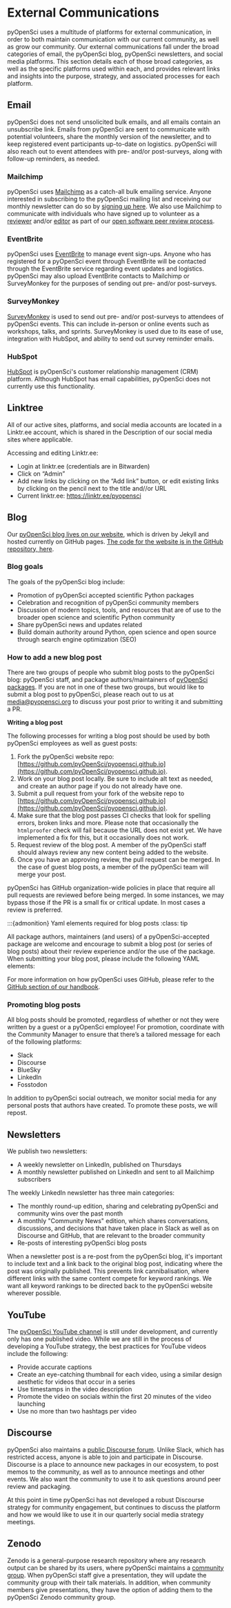 # External Communications

pyOpenSci uses a multitude of platforms for external communication, in order to both maintain communication with our current community, as well as grow our community. Our external communications fall under the broad categories of email, the pyOpenSci blog, pyOpenSci newsletters, and social media platforms. This section details each of those broad categories, as well as the specific platforms used within each, and provides relevant links and insights into the purpose, strategy, and associated processes for each platform.

## Email

pyOpenSci does not send unsolicited bulk emails, and all emails contain an unsubscribe link. Emails from pyOpenSci are sent to communicate with potential volunteers, share the monthly version of the newsletter, and to keep registered event participants up-to-date on logistics. pyOpenSci will also reach out to event attendees with pre- and/or post-surveys, along with follow-up reminders, as needed.

### Mailchimp

pyOpenSci uses [Mailchimp](https://mailchimp.com/) as a catch-all bulk emailing service. Anyone interested in subscribing to the pyOpenSci mailing list and receiving our monthly newsletter can do so by [signing up here](https://eepurl.com/iM7SOM). We also use Mailchimp to communicate with individuals who have signed up to volunteer as a [reviewer](https://forms.gle/Mps4UsRHTyF66cdg7) and/or [editor](https://forms.gle/aFAMBjrdU7f7zMP89) as part of our [open software peer review process](https://www.pyopensci.org/about-peer-review/index.html).

### EventBrite

pyOpenSci uses [EventBrite](https://eventbrite.com) to manage event sign-ups. Anyone who has registered for a pyOpenSci event through EventBrite will be contacted through the EventBrite service regarding event updates and logistics. pyOpenSci may also upload EventBrite contacts to Mailchimp or SurveyMonkey for the purposes of sending out pre- and/or post-surveys.

### SurveyMonkey

[SurveyMonkey](https://www.surveymonkey.com/) is used to send out pre- and/or post-surveys to attendees of pyOpenSci events. This can include in-person or online events such as workshops, talks, and sprints. SurveyMonkey is used due to its ease of use, integration with HubSpot, and ability to send out survey reminder emails.

### HubSpot

[HubSpot](https://hubspot.com/) is pyOpenSci's customer relationship management (CRM) platform. Although HubSpot has email capabilities, pyOpenSci does not currently use this functionality.

## Linktree

All of our active sites, platforms, and social media accounts are located in a Linktr.ee account, which is shared in the Description of our social media sites where applicable.

Accessing and editing Linktr.ee:
* Login at linktr.ee (credentials are in Bitwarden)
* Click on “Admin”
* Add new links by clicking on the “Add link” button, or edit existing links by clicking on the pencil next to the title and//or URL
* Current linktr.ee: https://linktr.ee/pyopensci

## Blog

Our [pyOpenSci blog lives on our website](https://www.pyopensci.org/blog), which is driven by Jekyll and hosted currently on GitHub pages. [The code for the website is in the GitHub repository, here](https://github.com/pyOpenSci/pyopensci.github.io).

### Blog goals

The goals of the pyOpenSci blog include:

* Promotion of pyOpenSci accepted scientific Python packages
* Celebration and recognition of pyOpenSci community members
* Discussion of modern topics, tools, and resources that are of use to the broader open science and scientific Python community
* Share pyOpenSci news and updates related
* Build domain authority around Python, open science and open source through search engine optimization (SEO)

### How to add a new blog post

There are two groups of people who submit blog posts to the pyOpenSci blog: pyOpenSci staff, and package authors/maintainers of [pyOpenSci packages](https://www.pyopensci.org/python-packages.html). If you are not in one of these two groups, but would like to submit a blog post to pyOpenSci, please reach out to us at [media@pyopensci.org](mailto:media@pyopensci.org) to discuss your post prior to writing it and submitting a PR.

**Writing a blog post**

The following processes for writing a blog post should be used by both pyOpenSci employees as well as guest posts:
1. Fork the pyOpenSci website repo: [https://github.com/pyOpenSci/pyopensci.github.io](https://github.com/pyOpenSci/pyopensci.github.io).
2. Work on your blog post locally. Be sure to include alt text as needed, and create an author page if you do not already have one.
3. Submit a pull request from your fork of the website repo to [https://github.com/pyOpenSci/pyopensci.github.io](https://github.com/pyOpenSci/pyopensci.github.io).
4. Make sure that the blog post passes CI checks that look for spelling errors, broken links and more. Please note that occasionally the `htmlproofer` check will fail because the URL does not exist yet. We have implemented a fix for this, but it occasionally does not work.
5. Request review of the blog post. A member of the pyOpenSci staff should always review any new content being added to the website.
6. Once you have an approving review, the pull request can be merged. In the case of guest blog posts, a member of the pyOpenSci team will merge your post.

pyOpenSci has GitHub organization-wide policies in place that require all pull requests are reviewed before being merged. In some instances, we may bypass those if the PR is a small fix or critical update. In most cases a review is preferred. 


:::{admonition} Yaml elements required for blog posts
:class: tip 

All package authors, maintainers (and users) of a pyOpenSci-accepted package are welcome and encourage to submit a blog post (or series of blog posts) about their review experience and/or the use of the package. When submitting your blog post, please include the following YAML elements:


For more information on how pyOpenSci uses GitHub, please refer to the [GitHub section of our handbook](https://www.pyopensci.org/handbook/community/github/intro.html).

### Promoting blog posts

All blog posts should be promoted, regardless of whether or not they were written by a guest or a pyOpenSci employee! For promotion, coordinate with the Community Manager to ensure that there’s a tailored message for each of the following platforms:
* Slack
* Discourse
* BlueSky
* LinkedIn
* Fosstodon

In addition to pyOpenSci social outreach, we monitor social media for any personal posts that authors have created. To promote these posts, we will repost.

## Newsletters

We publish two newsletters:
* A weekly newsletter on LinkedIn, published on Thursdays
* A monthly newsletter published on LinkedIn and sent to all Mailchimp subscribers

The weekly LinkedIn newsletter has three main categories:
* The monthly round-up edition, sharing and celebrating pyOpenSci and community wins over the past month
* A monthly "Community News" edition, which shares conversations, discussions, and decisions that have taken place in Slack as well as on Discourse and GitHub, that are relevant to the broader community
* Re-posts of interesting pyOpenSci blog posts

When a newsletter post is a re-post from the pyOpenSci blog, it's important to include text and a link back to the original blog post, indicating where the post was originally published. This prevents link cannibalisation, where different links with the same content compete for keyword rankings. We want all keyword rankings to be directed back to the pyOpenSci website wherever possible.

## YouTube

The [pyOpenSci YouTube channel](https://youtube.com/@pyopensci) is still under development, and currently only has one published video. While we are still in the process of developing a YouTube strategy, the best practices for YouTube videos include the following:
* Provide accurate captions
* Create an eye-catching thumbnail for each video, using a similar design aesthetic for videos that occur in a series
* Use timestamps in the video description
* Promote the video on socials within the first 20 minutes of the video launching
* Use no more than two hashtags per video

## Discourse

pyOpenSci also maintains a [public Discourse forum](https://pyopensci.discourse.group/). Unlike Slack, which has restricted access, anyone is able to join and participate in Discourse. Discourse is a place to announce new packages in our ecosystem, to post memos to the community, as well as to announce meetings and other events. We also want the community to use it to ask questions around peer review and packaging.

At this point in time pyOpenSci has not developed a robust Discourse strategy for community engagement, but continues to discuss the platform and how we would like to use it in our quarterly social media strategy meetings.

## Zenodo

Zenodo is a general-purpose research repository where any research output can be shared by its users, where pyOpenSci maintains a [community group](https://zenodo.org/communities/pyopensci?q=&l=list&p=1&s=10&sort=newest). When pyOpenSci staff give a presentation, they will update the community group with their talk materials. In addition, when community members give presentations, they have the option of adding them to the pyOpenSci Zenodo community group.

